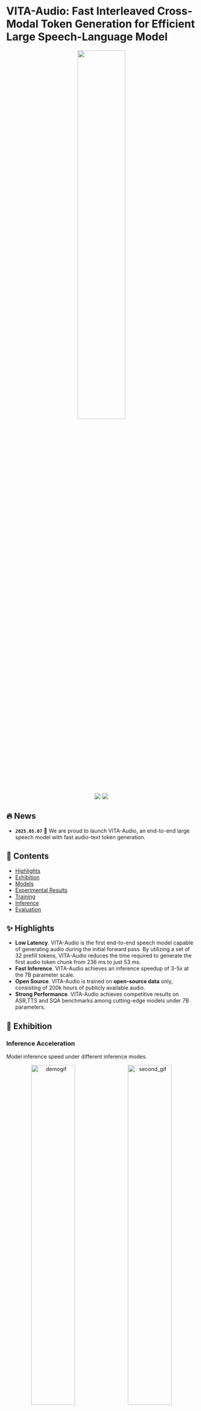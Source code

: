 # VITA-Audio: Fast Interleaved Cross-Modal Token Generation for Efficient Large Speech-Language Model

<p align="center">
    <img src="asset/VITA_audio_logos.png" width="50%" height="50%">
</p>

<p align="center">
    <a href="https://arxiv.org/abs/2505.03739" target="_blank"><img src="https://img.shields.io/badge/VITA%20Audio-Report-b5212f.svg?logo=arxiv" /></a>
    <a href="https://huggingface.co/collections/VITA-MLLM/vita-audio-680f036c174441e7cdf02575" target="_blank"><img src="https://img.shields.io/badge/%F0%9F%A4%97%20Hugging%20Face-Model-ffc107?color=ffc107&logoColor=white" /></a>
</p>



## :fire: News



* **`2025.05.07`** 🌟 We are proud to launch VITA-Audio, an end-to-end large speech model with fast audio-text token generation.


## 📄 Contents <!-- omit in toc -->


- [Highlights](#-highlights)
- [Exhibition](#-exhibition)
- [Models](#-models)
- [Experimental Results](#-experimental-results)
- [Training](#-training)
- [Inference](#-inference)
- [Evaluation](#-evaluation)


## ✨ Highlights

- **Low Latency**. VITA-Audio is the first end-to-end speech model capable of generating audio during the initial forward pass. By utilizing a set of 32 prefill tokens, VITA-Audio reduces the time required to generate the first audio token chunk from 236 ms to just 53 ms.
- **Fast Inference**. VITA-Audio achieves an inference speedup of 3-5x at the 7B parameter scale.
- **Open Source**. VITA-Audio is trained on **open-source data** only, consisting of 200k hours of publicly available audio.
- **Strong Performance**. VITA-Audio achieves competitive results on ASR,TTS and SQA benchmarks among cutting-edge models under 7B parameters.
  


## 📌 Exhibition

### Inference Acceleration
Model inference speed under different inference modes.

<p align="center">
  <img src="./asset/qa_speed.gif" alt="demogif" width="48%" style="display: inline-block; margin-right: 2%;">
  <img src="./asset/tts_speed.gif" alt="second_gif" width="48%" style="display: inline-block;">
</p>

### Time to Generate the First Audio Segment In Streaming Inference
<div align="center">
  <img width="400" alt="first audio generate time" src="https://github.com/user-attachments/assets/165f943e-ac53-443f-abba-e5eb1e0c0f40" />
</div>





### Generated Audio Case



> 打南边来了个哑巴，腰里别了个喇叭；打北边来了个喇嘛，手里提了个獭犸。  
> 提着獭犸的喇嘛要拿獭犸换别着喇叭的哑巴的喇叭；别着喇叭的哑巴不愿拿喇叭换提着獭玛的喇嘛的獭犸。  
> 不知是别着喇叭的哑巴打了提着獭玛的喇嘛一喇叭；还是提着獭玛的喇嘛打了别着喇叭的哑巴一獭玛。  
> 喇嘛回家炖獭犸；哑巴嘀嘀哒哒吹喇叭。

https://github.com/user-attachments/assets/38da791f-5d72-4d9c-a9b2-cec97c2f2b2b


---

> To be or not to be--to live intensely and richly,
> merely to exist, that depends on ourselves. Let widen and intensify our relations.   
> While we live, let live!  

https://github.com/user-attachments/assets/fd478065-4041-4eb8-b331-0c03b304d853


---

> The hair has been so little, don't think about it, go to bed early, for your hair. Good night!

https://github.com/user-attachments/assets/4cfe4742-e237-42bd-9f17-7935b2285799


---
> 两个黄鹂鸣翠柳，
> 一行白鹭上青天。  
> 窗含西岭千秋雪，
> 门泊东吴万里船。

https://github.com/user-attachments/assets/382620ee-bb2a-488e-9e00-71afd2342b56


---
## 🔔 Models

| Model                   | LLM Size | Huggingface Weights                                           |
|-------------------------|----------|---------------------------------------------------------------|
| VITA-Audio-Boost        | 7B       | https://huggingface.co/VITA-MLLM/VITA-Audio-Boost             |
| VITA-Audio-Balance      | 7B       | https://huggingface.co/VITA-MLLM/VITA-Audio-Balance           |
| VITA-Audio-Plus-Vanilla | 7B       | https://huggingface.co/VITA-MLLM/VITA-Audio-Plus-Vanilla      |



## 📈 Experimental Results
- **Comparison of Spoken Question Answering**.

![Clipboard_Screenshot_1746531780](https://github.com/user-attachments/assets/3adcad15-0333-4b92-bfdf-b753b330a3e2)


- **Comparison of Text to Speech**.

![image](https://github.com/user-attachments/assets/09cf8fd3-d7a5-4b77-be49-5a0ace308f3f)


- **Comparison of Automatic Speech Recognition**.

![Clipboard_Screenshot_1746532039](https://github.com/user-attachments/assets/d950cae0-c065-4da9-b37a-a471d28158a0)

![Clipboard_Screenshot_1746532022](https://github.com/user-attachments/assets/929f45cd-693a-4ff6-af73-ceec6e875706)



- **Effectiveness of Inference Acceleration**.


![Clipboard_Screenshot_1746532167](https://github.com/user-attachments/assets/ad8b9e90-cd3c-4968-8653-998811a50006)

![Image](https://github.com/user-attachments/assets/4aa5db8c-362d-4152-8090-92292b9a84c0)



## 📔 Requirements and Installation

### Prepare Environment
```
docker pull shenyunhang/pytorch:24.11-py3_2024-1224
```

### Get the Code
```
git clone https://github.com/VITA-MLLM/VITA-Audio.git
cd VITA-Audio
pip install -r requirements_ds_gpu.txt
pip install -e .
```

### Prepare Pre-trained Weight

#### LLM

- Download the LLM from https://huggingface.co/Qwen/Qwen2.5-7B-Instruct.
- Put it into '../models/Qwen/Qwen2.5-7B-Instruct/'

#### Audio Encoder and Audio Decoder

- Download the Audio Encoder from https://huggingface.co/THUDM/glm-4-voice-tokenizer.
- Put it into '../models/THUDM/glm-4-voice-tokenizer'

- Download the Audio Decoder from https://huggingface.co/THUDM/glm-4-voice-decoder.
- Put it into '../models/THUDM/glm-4-voice-decoder'


### Data Format
#### **Speech QA Data Format**


```jsonc
{
  "messages": [
    {
      "content": "<|audio|>",
      "role": "user"
    },
    {
      "content": "好的，这样排列更合理：这些生物废弃物如鸡蛋壳、蛤壳、贻贝壳比其他工业废渣更有价值。研究表明，它们在能源、材料、环境保护等领域有广泛应用。高效利用贝壳能提高资源利用效率，减少废弃物，减轻环境负担。特别是在这些领域中，鸡蛋壳因为含有丰富的钙元素，被用于制造医药品和肥料。\n<|audio|>",
      "role": "assistant"
    }
  ],
  "audios": [
    "datasets/VITA-MLLM/AudioQA-1M/QA_1450K_question_tar/question_shuf_part_8/wav/000000200014510ac1fd776006fc66b36f7f3cda76_question.wav",
    "datasets/VITA-MLLM/AudioQA-1M/QA_1450K_answer_part1_tar/answer_part1_shuf_part_3/wav/000000200114510ac1fd776006fc66b36f7f3cda76_F10.wav"
  ]
}
```

#### **ASR Data Format**


```jsonc
{
  "messages": [
    {
      "content": "Convert the speech to text.\n<|audio|>",
      "role": "user"
    },
    {
      "content": "没有跟大家说是在做什么",
      "role": "assistant"
    }
  ],
  "audios": [
    "datasets/wenet-e2e/wenetspeech/data/cuts_L_fixed.00000000/X00/X0000016296_135343932_S00019.wav"
  ]
}
```

#### **TTS Data Format**


```jsonc
{
  "messages": [
    {
      "content": "Convert the text to speech.\n那我情愿无药可救。",
      "role": "user"
    },
    {
      "content": "<|audio|>",
      "role": "assistant"
    }
  ],
  "audios": [
    "datasets/Wenetspeech4TTS/WenetSpeech4TTS/Premium/WenetSpeech4TTS_Premium_9/wavs/X0000001735_50639692_S00035.wav"
  ]
}
```

## 🎲 Training


The following tutorial will take `VITA-Audio-Boost` as an example.

- To train `VITA-Audio-Balance` and other variants, you should modify the `text-audio-interval-ratio`.

  VITA-Audio-Boost:
  ```
  --text-audio-interval-ratio 1 10 4 10 \
  ```

  VITA-Audio-Balance:
  ```
  --text-audio-interval-ratio 1 4 3 8 4 10 \
  ```

- To train `VITA-Audio-Plus-*`, you should use the script like `scripts/deepspeed/sts_qwen25/finetune_sensevoice_glm4voice...`

### Stage-1 (Audio-Text Alignment)

```
bash scripts/deepspeed/sts_qwen25/finetune_glm4voice_stage1.sh 8192 `date +'%Y%m%d_%H%M%S'`
```

The above script may need some adjustments.

- Set `ROOT_PATH` to your code root folder.
- Set `LOCAL_ROOT_PATH` to a temporary code root folder.
- Modify other variables as needed for your environment.

### Stage-2 (Single MCTP Module Training)

```
bash scripts/deepspeed/sts_qwen25/finetune_glm4voice_mtp1_stage1.sh 8192 `date +'%Y%m%d_%H%M%S'`
```

The above script may need some adjustments.

- Set `ROOT_PATH` to your code root folder.
- Set `LOCAL_ROOT_PATH` to a temporary code root folder.
- Set `MODEL_NAME_OR_PATH` to the path of the model trained in Stage 1.
- Modify other variables as needed for your environment.

### Stage-3 (Multiple MCTP Modules Training)

```
bash scripts/deepspeed/sts_qwen25/finetune_glm4voice_mtp10_stage1.sh 8192 `date +'%Y%m%d_%H%M%S'`
```

The above script may need some adjustments.

- Set `ROOT_PATH` to your code root folder.
- Set `LOCAL_ROOT_PATH` to a temporary code root folder.
- Set `MODEL_NAME_OR_PATH` to the path of the model trained in Stage 2.
- Modify other variables as needed for your environment.

### Stage-4 (Supervised Fine-tuning)

```
bash scripts/deepspeed/sts_qwen25/finetune_glm4voice_mtp10_stage2.sh 2048 `date +'%Y%m%d_%H%M%S'`
```

The above script may need some adjustments.

- Set `ROOT_PATH` to your code root folder.
- Set `LOCAL_ROOT_PATH` to a temporary code root folder.
- Set `MODEL_NAME_OR_PATH` to the path of the model trained in Stage 3.
- Modify other variables as needed for your environment.



## 📐 Inference

Here we implement a simple script for inference.

It includes examples of speech-to-speech, ASR, and TTS tasks, as well as inference speed testing.

```
python tools/inference_sts.py
```

- Set `model_name_or_path` to VITA-Audio weights.
- Set `audio_tokenizer_path` to the path of the audio encoder.
- Set `flow_path` to the path of the audio decoder.


## 🔎 Evaluation

Evaluate SQA, ASR, and TTS benchmarks
```
bash scripts/deepspeed/evaluate_sts.sh
```


## &#x1F4E3; Statement

**VITA-Audio is trained on large-scale open-source corpus, and its output has randomness. Any content generated by VITA-Audio does not represent the views of the model developers. We are not responsible for any problems arising from the use, misuse, and dissemination of VITA-Audio, including but not limited to public opinion risks and data security issues.**


## :black_nib: Citation

If you find our work helpful for your research, please consider citing the following BibTeX entry.   



```bibtex
@misc{,
      title={VITA-Audio: Fast Interleaved Cross-Modal Token Generation for Efficient Large Speech-Language Model}, 
      author={Zuwei Long and Yunhang Shen and Chaoyou Fu and Heting Gao and Lijiang Li and Peixian Chen and Mengdan Zhang and Hang Shao and Jian Li and Jinlong Peng and Haoyu Cao and Ke Li and Rongrong Ji and Xing Sun},
      year={2025},
      eprint={2505.03739},
      archivePrefix={arXiv},
      primaryClass={cs.CL},
      url={https://arxiv.org/abs/2505.03739}, 
}
```
